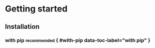 # Getting started
## Installation
### with pip <small>recommended</small> { #with-pip data-toc-label="with pip" }
